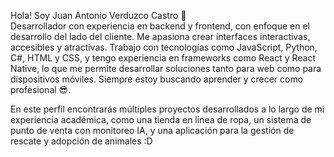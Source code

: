Hola! Soy Juan Antonio Verduzco Castro 🤖  
Desarrollador con experiencia en backend y frontend, con enfoque en el desarrollo del lado del cliente. Me apasiona crear interfaces interactivas, accesibles y atractivas. Trabajo con tecnologías como JavaScript, Python, C#, HTML y CSS, y tengo experiencia en frameworks como React y React Native, lo que me permite desarrollar soluciones tanto para web como para dispositivos móviles. Siempre estoy buscando aprender y crecer como profesional 😎.

En este perfil encontrarás múltiples proyectos desarrollados a lo largo de mi experiencia académica, como una tienda en línea de ropa, un sistema de punto de venta con monitoreo IA, y una aplicación para la gestión de rescate y adopción de animales :D


